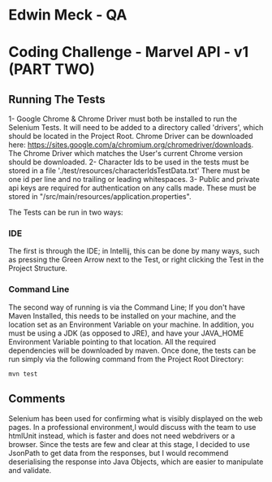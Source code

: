 # Edwin Meck - QA
# Coding Challenge - Marvel API - v1 (PART TWO)

## Running The Tests
1- Google Chrome & Chrome Driver must both be installed to run the Selenium Tests. It will need to be added to a directory called 'drivers', which should be located in the Project Root.
   Chrome Driver can be downloaded here: https://sites.google.com/a/chromium.org/chromedriver/downloads. The Chrome Driver which matches the User's current Chrome version should be downloaded.
2- Character Ids to be used in the tests must be stored in a file './test/resources/characterIdsTestData.txt' There must be one id per line and no trailing or leading whitespaces. 
3- Public and private api keys are required for authentication on any calls made. These must be stored in "/src/main/resources/application.properties". 

The Tests can be run in two ways:

### IDE
The first is through the IDE; in Intellij, this can be done by many ways, such as pressing the Green Arrow next to the Test, or right clicking the Test in the Project Structure.

### Command Line
The second way of running is via the Command Line; If you don't have Maven Installed, this needs to be installed on your machine, and the location set as an Environment Variable on your machine. 
In addition, you must be using a JDK (as opposed to JRE), and have your JAVA_HOME Environment Variable pointing to that location.
All the required dependencies will be downloaded by maven.
Once done, the tests can be run simply via the following command from the Project Root Directory:

````````````
mvn test
````````````
## Comments
Selenium has been used for confirming what is visibly displayed on the web pages. 
In a professional environment,I would discuss with the team to use htmlUnit instead, which is faster and does not need webdrivers or a browser. 
Since the tests are few and clear at this stage, I decided to use JsonPath to get data from the responses, 
but I would recommend deserialising the response into Java Objects, which are easier to manipulate and validate.
